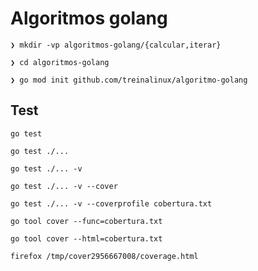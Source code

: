 # Algoritmos golang


```
❯ mkdir -vp algoritmos-golang/{calcular,iterar}   

❯ cd algoritmos-golang 

❯ go mod init github.com/treinalinux/algoritmo-golang
```

## Test


```
go test
```

```
go test ./...
```

```
go test ./... -v
```

```
go test ./... -v --cover
```

```
go test ./... -v --coverprofile cobertura.txt

go tool cover --func=cobertura.txt

go tool cover --html=cobertura.txt

firefox /tmp/cover2956667008/coverage.html
```
